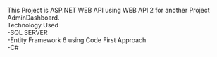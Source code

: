 This Project is ASP.NET WEB API using WEB API 2 for another Project AdminDashboard.  
Technology Used  
  -SQL SERVER  
  -Entity Framework 6 using Code First Approach  
  -C#  
  
